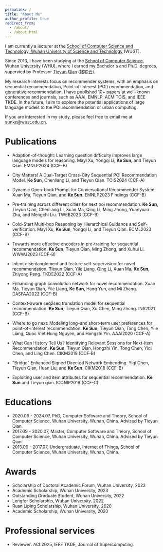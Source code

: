 ```yaml
---
permalink: /
title: "About Me"
author_profile: true
redirect_from: 
  - /about/
  - /about.html
---
```


I am currently a lecturer at the [School of Computer Science and Technology, Wuhan University of Science and Technology](https://jsjkx.wust.edu.cn/) (WUST).

Since 2013, I have been studying at the [School of Computer Science, Wuhan University](https://cs.whu.edu.cn/index.htm) (WHU), where I earned my Bachelor's and Ph.D. degrees, supervied by Professor [Tieyun Qian](https://nlpgm.github.io/people.html) (钱铁云). 

My research interests focus on recommender systems, with an emphasis on sequential recommendation, Point-of-Interest (POI) recommendation, and generative recommendation. I have published 10+ papers at well-known conferences and journals, such as AAAI, EMNLP, ACM TOIS, and IEEE TKDE. In the future, I aim to explore the potential applications of large language models to the POI recommendation or urban computing. 

 If you are interested in my study, please feel free to email me at sunke@wust.edu.cn.

Publications
======
* Adaption-of-thought: Learning question difficulty improves large language models for reasoning. Mayi Xu, Yongqi Li, **Ke Sun**, and Tieyun Qian. EMNLP2024 (CCF-B)

* City Matters! A Dual-Target Cross-City Sequential POI Recommendation Model. **Ke Sun**, Chenliang Li, and Tieyun Qian. TOIS2024 (CCF-A)

* Dynamic Open-book Prompt for Conversational Recommender System. Xuan Ma, Tieyun Qian, and **Ke Sun**. EMNLP2023 Findings (CCF-B)

* Pre-training across different cities for next poi recommendation. **Ke Sun**, Tieyun Qian, Chenliang Li, Xuan Ma, Qing Li, Ming Zhong, Yuanyuan Zhu, and Mengchi Liu. TWEB2023 (CCF-B)

* Cold-Start Multi-hop Reasoning by Hierarchical Guidance and Self-verification. Mayi Xu, **Ke Sun**, Yongqi Li, and Tieyun Qian. ECML2023 (CCF-B)

* Towards more effective encoders in pre-training for sequential recommendation. **Ke Sun**, Tieyun Qian, Ming Zhong, and Xuhui Li. WWWJ2023 (CCF-B)

* Intent disentanglement and feature self-supervision for novel recommendation. Tieyun Qian, Yile Liang, Qing Li, Xuan Ma, **Ke Sun**, Zhiyong Peng. TKDE2022 (CCF-A)

* Enhancing graph convolution network for novel recommendation. Xuan Ma, Tieyun Qian, Yile Liang, **Ke Sun**, Hang Yun, and Mi Zhang. DASFAA2022 (CCF-B)

* Context-aware seq2seq translation model for sequential recommendation. **Ke Sun**, Tieyun Qian, Xu Chen, Ming Zhong. INS2021 (CCF-B)

* Where to go next: Modeling long-and short-term user preferences for point-of-interest recommendation. **Ke Sun**, Tieyun Qian, Tong Chen, Yile Liang, Quoc Viet Hung Nguyen, and Hongzhi Yin. AAAI2020 (CCF-A)

* What Can History Tell Us? Identifying Relevant Sessions for Next-Item Recommendation. **Ke Sun**, Tieyun Qian, Hongzhi Yin, Tong Chen, Yiqi Chen, and Ling Chen. CIKM2019 (CCF-B)

* "Bridge" Enhanced Signed Directed Network Embedding. Yiqi Chen, Tieyun Qian, Huan Liu, and **Ke Sun**. CIKM2018 (CCF-B)

* Exploiting user and item attributes for sequential recommendation. **Ke Sun** and Tieyun qian. ICONIP2018 (CCF-C)

Educations
======
* 2020.09 - 2024.07, PhD, Computer Software and Theory, School of Computer Science, Wuhan University, Wuhan, China. Advised by Tieyun Qian.
* 2017.09 - 2020.07, Master, Computer Software and Theory, School of Computer Science, Wuhan University, Wuhan, China. Advised by Tieyun Qian.
* 2013.09 - 2017.07, Undergraduate, Internet of Things, School of Computer Science, Wuhan University, Wuhan, China.

Awards
======
* Scholarship of Doctoral Academic Forum, Wuhan University, 2023
* Academic Scholarship, Wuhan University, 2023
* Outstanding Graduate Student, Wuhan University, 2022
* Longfor Scholarship, Wuhan University, 2022
* Ruan Liping Scholarship, Wuhan University, 2020
* Academic Scholarship, Wuhan University, 2020

Professional services
======
* Reviewer: ACL2025, IEEE TKDE, Journal of Supercomputing.
